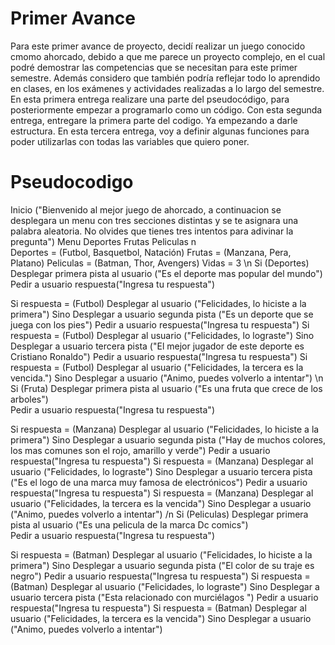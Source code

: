# Primer Avance

Para este primer avance de proyecto, decidí realizar un juego conocido cmomo ahorcado, debido a que me parece un proyecto complejo, en el cual podré demostrar las competencias que se necesitan para este primer semestre. Además considero que también podría reflejar todo lo aprendido en clases, en los exámenes y actividades realizadas a lo largo del semestre. En esta primera entrega realizare una parte del pseudocódigo, para posteriormente empezar a programarlo como un código.
Con esta segunda entrega, entregare la primera parte del codigo. Ya empezando a darle estructura. En esta tercera entrega, voy a definir algunas funciones para poder utilizarlas con todas las variables que quiero poner.

# Pseudocodigo
Inicio
("Bienvenido al mejor juego de ahorcado, a continuacion se desplegara un menu con tres secciones distintas y se te asignara una palabra aleatoria. No olvides que tienes tres intentos para adivinar la pregunta")
Menu
Deportes
Frutas
Peliculas
n\
Deportes = (Futbol, Basquetbol, Natación)
Frutas = (Manzana, Pera, Platano)
Peliculas = (Batman, Thor, Avengers)
Vidas = 3
\n
Si (Deportes)
  Desplegar primera pista al usuario ("Es el deporte mas popular del mundo")  
Pedir a usuario respuesta("Ingresa tu respuesta")

Si respuesta = (Futbol)
  Desplegar al usuario ("Felicidades, lo hiciste a la primera")
Sino
  Desplegar a usuario segunda pista ("Es un deporte que se juega con los pies")
  Pedir a usuario respuesta("Ingresa tu respuesta")
Si respuesta = (Futbol)
  Desplegar al usuario ("Felicidades, lo lograste")
Sino
  Desplegar a usuario tercera pista ("El mejor jugador de este deporte es Cristiano Ronaldo")
  Pedir a usuario respuesta("Ingresa tu respuesta")
 Si respuesta = (Futbol)
  Desplegar al usuario ("Felicidades, la tercera es la vencida.")
 Sino
  Desplegar a usuario ("Animo, puedes volverlo a intentar")
 \n
 Si (Fruta)
  Desplegar primera pista al usuario ("Es una fruta que crece de los arboles")  
Pedir a usuario respuesta("Ingresa tu respuesta")

Si respuesta = (Manzana)
  Desplegar al usuario ("Felicidades, lo hiciste a la primera")
Sino
  Desplegar a usuario segunda pista ("Hay de muchos colores, los mas comunes son el rojo, amarillo y verde")
  Pedir a usuario respuesta("Ingresa tu respuesta")
Si respuesta = (Manzana)
  Desplegar al usuario ("Felicidades, lo lograste")
Sino
  Desplegar a usuario tercera pista ("Es el logo de una marca muy famosa de electrónicos")
  Pedir a usuario respuesta("Ingresa tu respuesta")
 Si respuesta = (Manzana)
  Desplegar al usuario ("Felicidades, la tercera es la vencida")
 Sino
  Desplegar a usuario ("Animo, puedes volverlo a intentar")
  /n
  Si (Peliculas)
  Desplegar primera pista al usuario ("Es una pelicula de la marca Dc comics")  
Pedir a usuario respuesta("Ingresa tu respuesta")

Si respuesta = (Batman)
  Desplegar al usuario ("Felicidades, lo hiciste a la primera")
Sino
  Desplegar a usuario segunda pista ("El color de su traje es negro")
  Pedir a usuario respuesta("Ingresa tu respuesta")
Si respuesta = (Batman)
  Desplegar al usuario ("Felicidades, lo lograste")
Sino
  Desplegar a usuario tercera pista ("Esta relacionado con murciélagos ")
  Pedir a usuario respuesta("Ingresa tu respuesta")
 Si respuesta = (Batman)
  Desplegar al usuario ("Felicidades, la tercera es la vencida")
 Sino
  Desplegar a usuario ("Animo, puedes volverlo a intentar")
